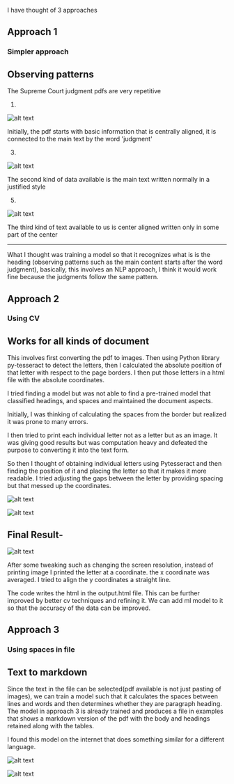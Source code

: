 
I have thought of 3 approaches 

## Approach 1
### Simpler approach
## Observing patterns

The Supreme Court judgment pdfs are very repetitive

1)
![alt text](https://i.ibb.co/7C5wKJH/1.jpg)

Initially, the pdf starts with basic information that is centrally aligned, it is connected to the main text by the word 'judgment' 

3)
![alt text](https://i.ibb.co/ThDn8dm/2.jpg)

The second kind of data available is the main text written normally in a justified style

5)
![alt text](https://i.ibb.co/cY1bZtH/3.jpg)

The third kind of text available to us is center aligned written only in some part of the center

---
What I thought was training a model so that it recognizes what is is the heading (observing patterns such as the main content starts after the word judgment), basically, this involves an NLP approach, I think it would work fine because the judgments follow the same pattern.


## Approach 2
### Using CV
## Works for all kinds of document

This involves first converting the pdf to images.
Then using Python library py-tesseract to detect the letters, then I calculated the absolute position of that letter with respect to the page borders. I then put those letters in a html file with the absolute coordinates.

I tried finding a model but was not able to find a pre-trained model that classified headings, and spaces and maintained the document aspects.

Initially, I was thinking of calculating the spaces from the border but realized it was prone to many errors. 

I then tried to print each individual letter not as a letter but as an image. It was giving good results but was computation heavy and defeated the purpose to converting it into the text form.

So then I thought of obtaining individual letters using Pytesseract and then finding the position of it and placing the letter so that it makes it more readable.
I tried adjusting the gaps between the letter by providing spacing but that messed up the coordinates.


![alt text](https://i.postimg.cc/Pr67Wnfw/12.jpg)

![alt text](https://i.postimg.cc/Y2dRVfcc/13.jpg)

## Final Result-

![alt text](https://i.postimg.cc/VLTRsfLD/14.jpg)

After some tweaking such as changing the screen resolution, instead of printing image I printed the letter at a coordinate. the x coordinate was averaged. I tried to align the y coordinates a straight line.

The code writes the html in the output.html file.
This can be further improved by better cv techniques and refining it. We can add ml model to it so that the accuracy of the data can be improved.

## Approach 3
### Using spaces in file
## Text to markdown

Since the text in the file can be selected(pdf available is not just pasting of images), we can train a model such that it calculates the spaces between lines and words and then determines whether they are paragraph heading. 
The model in approach 3 is already trained and produces a file in examples that shows a markdown version of the pdf with the body and headings retained along with the tables.

I found this model on the internet that does something similar for a different language.


![alt text](https://i.postimg.cc/qRmFjcJL/4.jpg)

![alt text](https://i.postimg.cc/jSzkGYqC/5.jpg)
